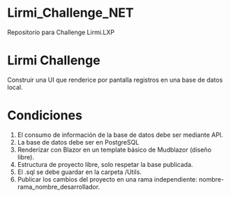 # Lirmi_Challenge_NET
Repositorio para Challenge Lirmi.LXP

# Lirmi Challenge 

Construir una UI que renderice por pantalla registros en una base de datos local.

# Condiciones

1.	El consumo de información de la base de datos debe ser mediante API.
2.  La base de datos debe ser en PostgreSQL
3.	Renderizar con Blazor en un template básico de Mudblazor (diseño libre).
4.	Estructura de proyecto libre, solo respetar la base publicada.
5.	El .sql se debe guardar en la carpeta /Utils.
6.  Publicar los cambios del proyecto en una rama independiente: nombre-rama_nombre_desarrollador.
